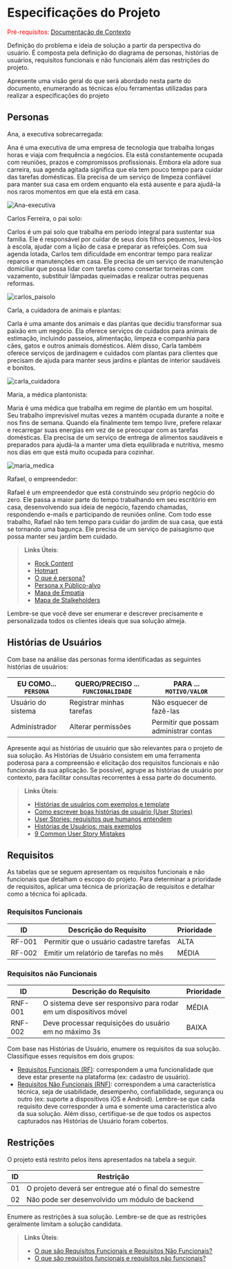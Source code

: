 # Especificações do Projeto

<span style="color:red">Pré-requisitos: <a href="01-Documentação de Contexto.md"> Documentação de Contexto</a></span>

Definição do problema e ideia de solução a partir da perspectiva do usuário. É composta pela definição do  diagrama de personas, histórias de usuários, requisitos funcionais e não funcionais além das restrições do projeto.

Apresente uma visão geral do que será abordado nesta parte do documento, enumerando as técnicas e/ou ferramentas utilizadas para realizar a especificações do projeto

## Personas

Ana, a executiva sobrecarregada: 

Ana é uma executiva de uma empresa de tecnologia que trabalha longas horas e viaja com frequência a negócios. Ela está constantemente ocupada com reuniões, prazos e compromissos profissionais. Embora ela adore sua carreira, sua agenda agitada significa que ela tem pouco tempo para cuidar das tarefas domésticas. Ela precisa de um serviço de limpeza confiável para manter sua casa em ordem enquanto ela está ausente e para ajudá-la nos raros momentos em que ela está em casa. 

![Ana-executiva](https://github.com/ICEI-PUC-Minas-PSG-ADS-TI/psg-ads-2024-1-p2-tiapn-7358-1-01-Centro-Conveniencia-Virtual/assets/143142269/6c7cfe2e-9df0-4045-bfd2-256b6761e633)

Carlos Ferreira, o pai solo: 

Carlos é um pai solo que trabalha em período integral para sustentar sua família. Ele é responsável por cuidar de seus dois filhos pequenos, levá-los à escola, ajudar com a lição de casa e preparar as refeições. Com sua agenda lotada, Carlos tem dificuldade em encontrar tempo para realizar reparos e manutenções em casa. Ele precisa de um serviço de manutenção domiciliar que possa lidar com tarefas como consertar torneiras com vazamento, substituir lâmpadas queimadas e realizar outras pequenas reformas. 

![carlos_paisolo](https://github.com/ICEI-PUC-Minas-PSG-ADS-TI/psg-ads-2024-1-p2-tiapn-7358-1-01-Centro-Conveniencia-Virtual/assets/143142269/691453fe-bdfa-4afe-b8fc-77ba41d548f4)

Carla, a cuidadora de animais e plantas: 

Carla é uma amante dos animais e das plantas que decidiu transformar sua paixão em um negócio. Ela oferece serviços de cuidados para animais de estimação, incluindo passeios, alimentação, limpeza e companhia para cães, gatos e outros animais domésticos. Além disso, Carla também oferece serviços de jardinagem e cuidados com plantas para clientes que precisam de ajuda para manter seus jardins e plantas de interior saudáveis e bonitos. 

![carla_cuidadora](https://github.com/ICEI-PUC-Minas-PSG-ADS-TI/psg-ads-2024-1-p2-tiapn-7358-1-01-Centro-Conveniencia-Virtual/assets/143142269/121c61f1-e2c6-408a-9061-4c44da759342)

Maria, a médica plantonista: 

Maria é uma médica que trabalha em regime de plantão em um hospital. Seu trabalho imprevisível muitas vezes a mantém ocupada durante a noite e nos fins de semana. Quando ela finalmente tem tempo livre, prefere relaxar e recarregar suas energias em vez de se preocupar com as tarefas domésticas. Ela precisa de um serviço de entrega de alimentos saudáveis e preparados para ajudá-la a manter uma dieta equilibrada e nutritiva, mesmo nos dias em que está muito ocupada para cozinhar. 

![maria_medica](https://github.com/ICEI-PUC-Minas-PSG-ADS-TI/psg-ads-2024-1-p2-tiapn-7358-1-01-Centro-Conveniencia-Virtual/assets/143142269/0aa79904-2f8a-48ac-8db1-c7ba93b98d26)

Rafael, o empreendedor: 

Rafael é um empreendedor que está construindo seu próprio negócio do zero. Ele passa a maior parte do tempo trabalhando em seu escritório em casa, desenvolvendo sua ideia de negócio, fazendo chamadas, respondendo e-mails e participando de reuniões online. Com todo esse trabalho, Rafael não tem tempo para cuidar do jardim de sua casa, que está se tornando uma bagunça. Ele precisa de um serviço de paisagismo que possa manter seu jardim bem cuidado. 


> **Links Úteis**:
> - [Rock Content](https://rockcontent.com/blog/personas/)
> - [Hotmart](https://blog.hotmart.com/pt-br/como-criar-persona-negocio/)
> - [O que é persona?](https://resultadosdigitais.com.br/blog/persona-o-que-e/)
> - [Persona x Público-alvo](https://flammo.com.br/blog/persona-e-publico-alvo-qual-a-diferenca/)
> - [Mapa de Empatia](https://resultadosdigitais.com.br/blog/mapa-da-empatia/)
> - [Mapa de Stalkeholders](https://www.racecomunicacao.com.br/blog/como-fazer-o-mapeamento-de-stakeholders/)
>
Lembre-se que você deve ser enumerar e descrever precisamente e personalizada todos os clientes ideais que sua solução almeja.

## Histórias de Usuários

Com base na análise das personas forma identificadas as seguintes histórias de usuários:

|EU COMO... `PERSONA`| QUERO/PRECISO ... `FUNCIONALIDADE` |PARA ... `MOTIVO/VALOR`                 |
|--------------------|------------------------------------|----------------------------------------|
|Usuário do sistema  | Registrar minhas tarefas           | Não esquecer de fazê-las               |
|Administrador       | Alterar permissões                 | Permitir que possam administrar contas |

Apresente aqui as histórias de usuário que são relevantes para o projeto de sua solução. As Histórias de Usuário consistem em uma ferramenta poderosa para a compreensão e elicitação dos requisitos funcionais e não funcionais da sua aplicação. Se possível, agrupe as histórias de usuário por contexto, para facilitar consultas recorrentes à essa parte do documento.

> **Links Úteis**:
> - [Histórias de usuários com exemplos e template](https://www.atlassian.com/br/agile/project-management/user-stories)
> - [Como escrever boas histórias de usuário (User Stories)](https://medium.com/vertice/como-escrever-boas-users-stories-hist%C3%B3rias-de-usu%C3%A1rios-b29c75043fac)
> - [User Stories: requisitos que humanos entendem](https://www.luiztools.com.br/post/user-stories-descricao-de-requisitos-que-humanos-entendem/)
> - [Histórias de Usuários: mais exemplos](https://www.reqview.com/doc/user-stories-example.html)
> - [9 Common User Story Mistakes](https://airfocus.com/blog/user-story-mistakes/)



## Requisitos

As tabelas que se seguem apresentam os requisitos funcionais e não funcionais que detalham o escopo do projeto. Para determinar a prioridade de requisitos, aplicar uma técnica de priorização de requisitos e detalhar como a técnica foi aplicada.

### Requisitos Funcionais

|ID    | Descrição do Requisito  | Prioridade |
|------|-----------------------------------------|----|
|RF-001| Permitir que o usuário cadastre tarefas | ALTA | 
|RF-002| Emitir um relatório de tarefas no mês   | MÉDIA |

### Requisitos não Funcionais

|ID     | Descrição do Requisito  |Prioridade |
|-------|-------------------------|----|
|RNF-001| O sistema deve ser responsivo para rodar em um dispositivos móvel | MÉDIA | 
|RNF-002| Deve processar requisições do usuário em no máximo 3s |  BAIXA | 

Com base nas Histórias de Usuário, enumere os requisitos da sua solução. Classifique esses requisitos em dois grupos:

- [Requisitos Funcionais
 (RF)](https://pt.wikipedia.org/wiki/Requisito_funcional):
 correspondem a uma funcionalidade que deve estar presente na
  plataforma (ex: cadastro de usuário).
- [Requisitos Não Funcionais
  (RNF)](https://pt.wikipedia.org/wiki/Requisito_n%C3%A3o_funcional):
  correspondem a uma característica técnica, seja de usabilidade,
  desempenho, confiabilidade, segurança ou outro (ex: suporte a
  dispositivos iOS e Android).
Lembre-se que cada requisito deve corresponder à uma e somente uma
característica alvo da sua solução. Além disso, certifique-se de que
todos os aspectos capturados nas Histórias de Usuário foram cobertos.

## Restrições

O projeto está restrito pelos itens apresentados na tabela a seguir.

|ID| Restrição                                             |
|--|-------------------------------------------------------|
|01| O projeto deverá ser entregue até o final do semestre |
|02| Não pode ser desenvolvido um módulo de backend        |

Enumere as restrições à sua solução. Lembre-se de que as restrições geralmente limitam a solução candidata.

> **Links Úteis**:
> - [O que são Requisitos Funcionais e Requisitos Não Funcionais?](https://codificar.com.br/requisitos-funcionais-nao-funcionais/)
> - [O que são requisitos funcionais e requisitos não funcionais?](https://analisederequisitos.com.br/requisitos-funcionais-e-requisitos-nao-funcionais-o-que-sao/)
